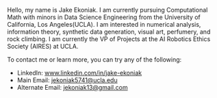 Hello, my name is Jake Ekoniak. I am currently pursuing Computational Math with minors in Data Science Engineering from the University of California, Los Angeles(UCLA). I am interested in numerical analysis, information theory, synthetic data generation, visual art, perfumery, and rock climbing. I am currently the VP of Projects at the AI Robotics Ethics Society (AIRES) at UCLA. 

To contact me or learn more, you can try any of the following:
- LinkedIn: www.linkedin.com/in/jake-ekoniak
- Main Email: jekoniak5741@ucla.edu
- Alternate Email: jekoniak13@gmail.com

